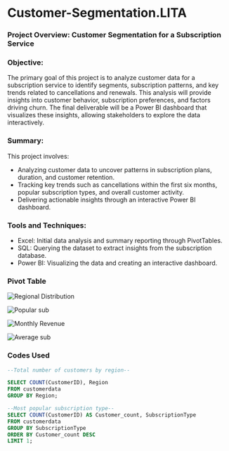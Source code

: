 # Customer-Segmentation.LITA

### Project Overview: Customer Segmentation for a Subscription Service
### Objective:
The primary goal of this project is to analyze customer data for a subscription service to identify segments, subscription patterns, and key trends related to cancellations and renewals. This analysis will provide insights into customer behavior, subscription preferences, and factors driving churn. The final deliverable will be a Power BI dashboard that visualizes these insights, allowing stakeholders to explore the data interactively.

### Summary:
This project involves:
- Analyzing customer data to uncover patterns in subscription plans, duration, and customer retention.
- Tracking key trends such as cancellations within the first six months, popular subscription types, and overall customer activity.
- Delivering actionable insights through an interactive Power BI dashboard.

### Tools and Techniques:
- Excel: Initial data analysis and summary reporting through PivotTables.
- SQL: Querying the dataset to extract insights from the subscription database.
- Power BI: Visualizing the data and creating an interactive dashboard.

### Pivot Table

![Regional Distribution](https://github.com/user-attachments/assets/597ed73a-dacf-4c6c-87a2-fbece9bdfbaf)

![Popular sub](https://github.com/user-attachments/assets/813d52af-80cc-41a8-aa4f-c1b0856c362d)

![Monthly Revenue](https://github.com/user-attachments/assets/c085ab9c-59cc-45fd-89c9-b363350845f2)

![Average sub](https://github.com/user-attachments/assets/d362c710-4608-48d8-bf5c-9125264781bb)

### Codes Used

``` SQL
--Total number of customers by region--

SELECT COUNT(CustomerID), Region
FROM customerdata
GROUP BY Region;

--Most popular subscription type--
SELECT COUNT(CustomerID) AS Customer_count, SubscriptionType
FROM customerdata
GROUP BY SubscriptionType
ORDER BY Customer_count DESC
LIMIT 1;


```
